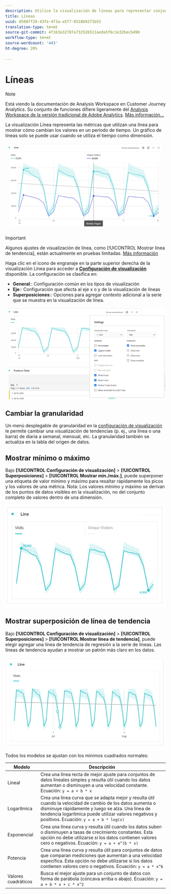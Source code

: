 ```yaml
---
description: Utilice la visualización de líneas para representar conjuntos de datos de tendencias (basados en el tiempo)
title: Líneas
uuid: 0508ff29-43fe-4f3a-a5f7-051869271b55
translation-type: tm+mt
source-git-commit: 4f163e32787a732526511aeda5f6c1e32becb490
workflow-type: tm+mt
source-wordcount: '443'
ht-degree: 20%

---
```



# Líneas

>[!NOTE]
>
>Está viendo la documentación de Analysis Workspace en Customer Journey Analytics. Su conjunto de funciones difiere ligeramente del [Analysis Workspace de la versión tradicional de Adobe Analytics](https://docs.adobe.com/content/help/es-ES/analytics/analyze/analysis-workspace/home.html). [Más información...](/help/getting-started/cja-aa.md)

La visualización Línea representa las métricas que utilizan una línea para mostrar cómo cambian los valores en un período de tiempo. Un gráfico de líneas solo se puede usar cuando se utiliza el tiempo como dimensión.

![Visualización de líneas](assets/line-viz.png)

>[!IMPORTANT]
>
>Algunos ajustes de visualización de línea, como [!UICONTROL Mostrar línea de tendencia], están actualmente en pruebas limitadas. [Más información](https://docs.adobe.com/content/help/es-ES/analytics/landing/an-releases.html)

Haga clic en el icono de engranaje en la parte superior derecha de la visualización Línea para acceder a [**Configuración de visualización**](freeform-analysis-visualizations.md) disponible. La configuración se clasifica en:

* **General**:: Configuración común en los tipos de visualización
* **Eje**:: Configuración que afecta al eje x o y de la visualización de líneas
* **Superposiciones**:: Opciones para agregar contexto adicional a la serie que se muestra en la visualización de línea.

![Configuración de visualización](assets/viz-settings-modal.png)

## Cambiar la granularidad

Un menú desplegable de granularidad en la [configuración de visualización](freeform-analysis-visualizations.md) le permite cambiar una visualización de tendencias (p. ej., una línea o una barra) de diaria a semanal, mensual, etc. La granularidad también se actualiza en la tabla del origen de datos.

## Mostrar mínimo o máximo

Bajo **[!UICONTROL Configuración de visualización]** > **[!UICONTROL Superposiciones]** > **[!UICONTROL Mostrar mín./máx.]**, puede superponer una etiqueta de valor mínimo y máximo para resaltar rápidamente los picos y los valores de una métrica. Nota: Los valores mínimo y máximo se derivan de los puntos de datos visibles en la visualización, no del conjunto completo de valores dentro de una dimensión.

![Mostrar mín./máx.](assets/min-max-labels.png)

## Mostrar superposición de línea de tendencia

Bajo **[!UICONTROL Configuración de visualización]** > **[!UICONTROL Superposiciones]** > **[!UICONTROL Mostrar línea de tendencia]**, puede elegir agregar una línea de tendencia de regresión a la serie de líneas. Las líneas de tendencia ayudan a mostrar un patrón más claro en los datos.

![Línea de tendencia lineal](assets/show-linear-trendline.png)

Todos los modelos se ajustan con los mínimos cuadrados normales:

| Modelo | Descripción |
| --- | --- |
| Lineal | Crea una línea recta de mejor ajuste para conjuntos de datos lineales simples y resulta útil cuando los datos aumentan o disminuyen a una velocidad constante. Ecuación: `y = a + b * x` |
| Logarítmica | Crea una línea curva que se adapta mejor y resulta útil cuando la velocidad de cambio de los datos aumenta o disminuye rápidamente y luego se alza. Una línea de tendencia logarítmica puede utilizar valores negativos y positivos. Ecuación: `y = a + b * log(x)` |
| Exponencial | Crea una línea curva y resulta útil cuando los datos suben o disminuyen a tasas de crecimiento constantes. Esta opción no debe utilizarse si los datos contienen valores cero o negativos. Ecuación: `y = a + e^(b * x)` |
| Potencia | Crea una línea curva y resulta útil para conjuntos de datos que comparan mediciones que aumentan a una velocidad específica. Esta opción no debe utilizarse si los datos contienen valores cero o negativos. Ecuación: `y = a * x^b` |
| Valores cuadráticos | Busca el mejor ajuste para un conjunto de datos con forma de parábola (cóncava arriba o abajo). Ecuación: `y = a + b * x + c * x^2` |
